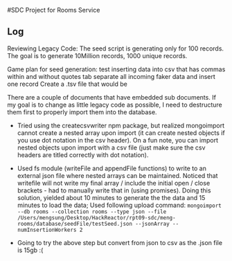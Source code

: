 #SDC Project for Rooms Service

## Log
Reviewing Legacy Code:
The seed script is generating only for 100 records.
The goal is to generate 10Million records, 1000 unique records.

Game plan for seed generation:
test inserting data into csv that has commas within and without quotes
tab separate all incoming faker data and insert one record
Create a .tsv file that would be

There are a couple of documents that have embedded sub documents.  If my goal is to change as little legacy code as possible, I need to destructure them first to properly import them into the database.

+ Tried using the createcsvwriter npm package, but realized mongoimport cannot create a nested array upon import (it can create nested objects if you use dot notation in the csv header).  On a fun note, you can import nested objects upon import with a csv file (just make sure the csv headers are titled correctly with dot notation).

+ Used fs module (writeFile and appendFile functions) to write to an external json file where nested arrays can be maintained.  Noticed that writefile will not write my final array / include the initial open / close brackets - had to manually write that in (using promises). Doing this solution, yielded about 10 minutes to generate the the data and 15 minutes to load the data;
Used following upload command: `mongoimport --db rooms --collection rooms --type json --file /Users/mengsung/Desktop/HackReactor/rpt09-sdc/meng-rooms/database/seedFile/testSeed.json --jsonArray --numInsertionWorkers 2`

* Going to try the above step but convert from json to csv as the .json file is 15gb :(